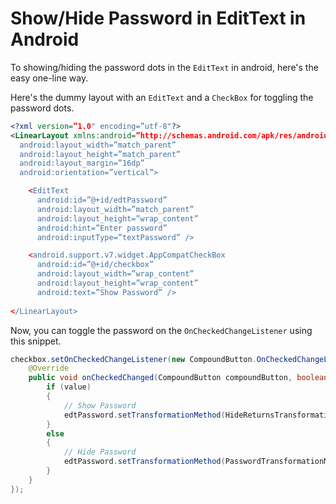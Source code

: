 # Show/Hide Password in EditText in Android

To showing/hiding the password dots in the `EditText` in android, here's the easy one-line way.

Here's the dummy layout with an `EditText` and a `CheckBox` for toggling the password dots.
```xml
<?xml version=”1.0" encoding=”utf-8"?>
<LinearLayout xmlns:android=”http://schemas.android.com/apk/res/android"
  android:layout_width=”match_parent”
  android:layout_height=”match_parent”
  android:layout_margin=”16dp”
  android:orientation=”vertical”>

    <EditText
      android:id=”@+id/edtPassword”
      android:layout_width=”match_parent”
      android:layout_height=”wrap_content”
      android:hint=”Enter password”
      android:inputType=”textPassword” />

    <android.support.v7.widget.AppCompatCheckBox
      android:id=”@+id/checkbox”
      android:layout_width=”wrap_content”
      android:layout_height=”wrap_content”
      android:text=”Show Password” />
      
</LinearLayout> 
```

Now, you can toggle the password on the `OnCheckedChangeListener` using this snippet.

```java
checkbox.setOnCheckedChangeListener(new CompoundButton.OnCheckedChangeListener() {
    @Override
    public void onCheckedChanged(CompoundButton compoundButton, boolean value) {
        if (value)
        {
            // Show Password
            edtPassword.setTransformationMethod(HideReturnsTransformationMethod.getInstance());
        }
        else
        {
            // Hide Password
            edtPassword.setTransformationMethod(PasswordTransformationMethod.getInstance());
        }
    }
});
```
